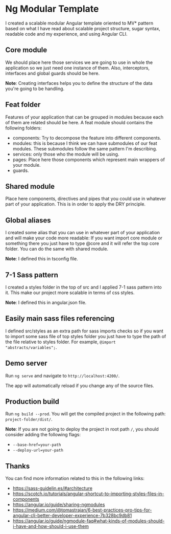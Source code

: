 # Ng Modular Template
I created a scalable modular Angular template oriented to MV* pattern based on what I have read about scalable project structure, sugar syntax, readable code and my experience, and using Angular CLI.

## Core module

We should place here those services we are going to use in whole the application so we just need one instance of them. Also, interceptors, interfaces and global guards should be here.

**Note**:
Creating interfaces helps you to define the structure of the data you're going to be handling.

## Feat folder

Features of your application that can be grouped in modules because each of them are related should be here.
A feat module should contains the following folders: 
- components: Try to decompose the feature into different components.
- modules: this is because I think we can have submodules of our feat modules. These submodules follow the same pattern I'm describing.
- services: only those who the module will be using.
- pages: Place here those components which represent main wrappers of your module.
- guards.

## Shared module

Place here components, directives and pipes that you could use in whatever part of your application. This is in order to apply the DRY principle.

## Global aliases

I created some alias that you can use in whatever part of your application and will make your code more readable:
If you want import core module or something there you just have to type @core and it will refer the top core folder. You can do the same with shared module.

**Note**:
I defined this in tsconfig file.

## 7-1 Sass pattern

I created a styles folder in the top of src and I applied 7-1 sass pattern into it. This make our project more scalable in terms of css styles.

**Note**:
I defined this in angular.json file.

## Easily main sass files referencing

I defined src/styles as an extra path for sass imports checks so if you want to import some sass file of top styles folder you just have to type the path of the file relative to styles folder. For example, `@import "abstracts/variables";`.

## Demo server

Run `ng serve` and navigate to `http://localhost:4200/`.

The app will automatically reload if you change any of the source files.

## Production build
Run `ng build --prod`. You will get the compiled project in the following path: `project-folder/dist/`.

**Note**:
If you are not going to deploy the project in root path `/`, you should consider adding the following flags:
  - `--base-href=your-path`
  - `--deploy-url=your-path`

## Thanks
You can find more information related to this in the following links:
- https://sass-guidelin.es/#architecture
- https://scotch.io/tutorials/angular-shortcut-to-importing-styles-files-in-components
- https://angular.io/guide/sharing-ngmodules
- https://medium.com/@tomastrajan/6-best-practices-pro-tips-for-angular-cli-better-developer-experience-7b328bc9db81
- https://angular.io/guide/ngmodule-faq#what-kinds-of-modules-should-i-have-and-how-should-i-use-them

